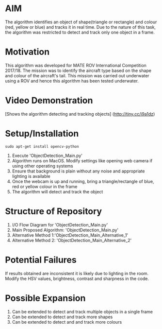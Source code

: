 # AIM
The algorithm identifies an object of shape(triangle or rectangle) and colour (red, yellow or blue) and tracks it in real time. 
Due to the nature of this task, the algorithm was restricted to detect and track only one object in a frame.

# Motivation
This algorithm was developed for MATE ROV International Competition 2017/18. The mission was to identify the aircraft type based on the shape and colour of the aircraft's tail. This mission was carried out underwater using a ROV and hence this algorithm has been tested underwater.


# Video Demonstration
[Shows the algorithm detecting and tracking objects] (http://tiny.cc/i9a1dz)


# Setup/Installation
```
sudo apt-get install opencv-python
```
1. Execute 'ObjectDetection_Main.py'
2. Algorithm runs on MacOS. Modify settings like opening web camera if using other operating systems
3. Ensure that background is plain without any noise and appropriate lighting is available
4. Once the webcam is up and running, bring a triangle/rectangle of blue, red or yellow colour in the frame
5. The algorithm will detect and track the object


# Structure of Repository
1. I/O Flow Diagram for 'ObjectDetection_Main.py'
2. Main Proposed Algorithm: 'ObjectDetection_Main.py'
3. Alternative Method 1:'ObjectDetection_Main_Alternative_1'
4. Alternative Method 2: 'ObjectDetection_Main_Alternative_2'

# Potential Failures
If results obtained are inconsistent it is likely due to lighting in the room. Modify the HSV values, brightness, contrast and sharpness in the code.

# Possible Expansion
1. Can be extended to detect and track multiple objects in a single frame
2. Can be extended to detect and track more shapes
3. Can be extended to detect and and track more colours


